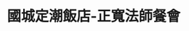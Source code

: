 ---
title: "國城定潮飯店-正寬法師餐會"
description: "國城定潮飯店-正寬法師餐會"
layout: shop
keywords:
  - 美食競賽
  - 台灣美食
  - 美食精選
datePublished: "2025-06-30"
dateModified: "2025-07-02"
city: ""
district: ""
address: ""
phone: ""
geo: ""
google_map: "https://maps.app.goo.gl/N7BukKpYZDGvmB2v8"
footinder: ""
official: ""
award:
  - name: "500盤"
    year: "2024"
    entries:
      - dishes:
          - "鉢盂供養"

---